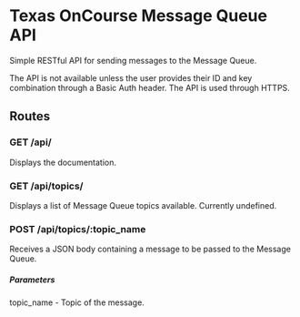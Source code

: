 # Texas OnCourse Message Queue API

Simple RESTful API for sending messages to the Message Queue.

The API is not available unless the user provides their ID and key combination through a Basic Auth header. The API is used through HTTPS.

## Routes

### GET /api/

Displays the documentation.

### GET /api/topics/

Displays a list of Message Queue topics available. Currently undefined.

### POST /api/topics/:topic_name
           
Receives a JSON body containing a message to be passed to the Message Queue.

##### Parameters

topic_name - Topic of the message.